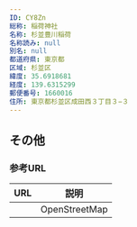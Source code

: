 ```yaml
---
ID: CY8Zn
総称: 稲荷神社
名称: 杉並豊川稲荷
名称読み: null
別名: null
都道府県: 東京都
区域: 杉並区
緯度: 35.6918681
経度: 139.6315299
郵便番号: 1660016
住所: 東京都杉並区成田西３丁目３−３
---
```


## その他

### 参考URL

| URL | 説明          |
| --- | ------------- |
|     | OpenStreetMap |
